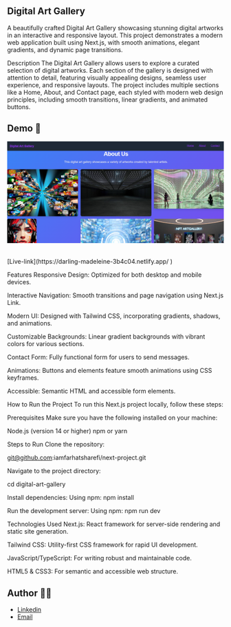 ## Digital Art Gallery

A beautifully crafted Digital Art Gallery showcasing stunning digital artworks in an interactive and responsive layout. This project demonstrates a modern web application built using Next.js, with smooth animations, elegant gradients, and dynamic page transitions.

Description
The Digital Art Gallery allows users to explore a curated selection of digital artworks. Each section of the gallery is designed with attention to detail, featuring visually appealing designs, seamless user experience, and responsive layouts. The project includes multiple sections like a Home, About, and Contact page, each styled with modern web design principles, including smooth transitions, linear gradients, and animated buttons.

## Demo 📸


![Demo](./public/images/digital%20art%20gallery.PNG)

<br>
 [Live-link](https://darling-madeleine-3b4c04.netlify.app/ )

Features
Responsive Design: Optimized for both desktop and mobile devices.

Interactive Navigation: Smooth transitions and page navigation using Next.js Link.

Modern UI: Designed with Tailwind CSS, incorporating gradients, shadows, and animations.

Customizable Backgrounds: Linear gradient backgrounds with vibrant colors for various sections.

Contact Form: Fully functional form for users to send messages.

Animations: Buttons and elements feature smooth animations using CSS keyframes.

Accessible: Semantic HTML and accessible form elements.


How to Run the Project
To run this Next.js project locally, follow these steps:

Prerequisites
Make sure you have the following installed on your machine:

Node.js (version 14 or higher)
npm or yarn

Steps to Run
Clone the repository:

git@github.com:iamfarhatsharefi/next-project.git



Navigate to the project directory:

cd digital-art-gallery

Install dependencies:
Using npm:
npm install

Run the development server:
Using npm:
npm run dev

Technologies Used
Next.js: React framework for server-side rendering and static site generation.

Tailwind CSS: Utility-first CSS framework for rapid UI development.

JavaScript/TypeScript: For writing robust and maintainable code.

HTML5 & CSS3: For semantic and accessible web structure.


## Author 👩‍💻

 - [Linkedin](https://www.linkedin.com/in/farhat-sharefi-13a101309?utm_source=share&utm_campaign=share_via&utm_content=profile&utm_medium=android_app)
- [Email](sharefifarhat@gmail.com)
